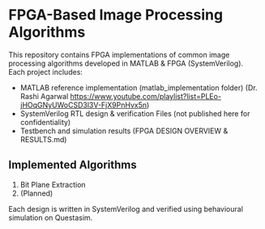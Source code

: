 # FPGA-Based Image Processing Algorithms

This repository contains FPGA implementations of common image processing algorithms developed in MATLAB & FPGA (SystemVerilog).  
Each project includes:
- MATLAB reference implementation (matlab_implementation folder) (Dr. Rashi Agarwal  https://www.youtube.com/playlist?list=PLEo-jHOqGNyUWoCSD3l3V-FjX9PnHvx5n)
- SystemVerilog RTL design & verification Files (not published here for confidentiality)
- Testbench and simulation results (FPGA DESIGN OVERVIEW & RESULTS.md)

## Implemented Algorithms
1. Bit Plane Extraction
2. (Planned)

Each design is written in SystemVerilog and verified using behavioural simulation on Questasim.
